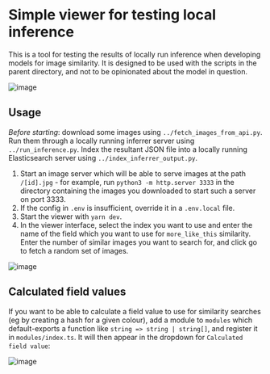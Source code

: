 # Simple viewer for testing local inference

This is a tool for testing the results of locally run inference when developing models for image similarity. It is designed to be used with the scripts in the parent directory, and not to be opinionated about the model in question.

![image](https://user-images.githubusercontent.com/4429247/105062744-d9190800-5a72-11eb-8d4e-16f49bc26176.png)

## Usage

*Before starting*: download some images using `../fetch_images_from_api.py`. Run them through a locally running inferrer server using `../run_inference.py`. Index the resultant JSON file into a locally running Elasticsearch server using `../index_inferrer_output.py`.

1. Start an image server which will be able to serve images at the path `/[id].jpg` - for example, run `python3 -m http.server 3333` in the directory containing the images you downloaded to start such a server on port 3333.
2. If the config in `.env` is insufficient, override it in a `.env.local` file.
3. Start the viewer with `yarn dev`.
4. In the viewer interface, select the index you want to use and enter the name of the field which you want to use for `more_like_this` similarity. Enter the number of similar images you want to search for, and click go to fetch a random set of images.

![image](https://user-images.githubusercontent.com/4429247/105062286-57c17580-5a72-11eb-9f33-aac8117b4616.png)

## Calculated field values

If you want to be able to calculate a field value to use for similarity searches (eg by creating a hash for a given colour), add a module to `modules` which default-exports a function like `string => string | string[]`, and register it in `modules/index.ts`. It will then appear in the dropdown for `Calculated field value`:

![image](https://user-images.githubusercontent.com/4429247/105062672-c3a3de00-5a72-11eb-88b0-18f806651c41.png)

